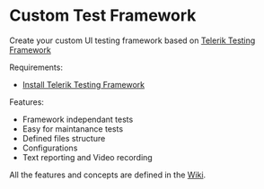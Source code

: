 Custom Test Framework
=====================

Create your custom UI testing framework based on <a href="http://www.telerik.com/teststudio/testing-framework" target="_blank">Telerik Testing Framework</a>

Requirements:
- <a href="http://www.telerik.com/download/testing-framework" target="_blank"> Install Telerik Testing Framework</a>

Features:
- Framework independant tests
- Easy for maintanance tests
- Defined files structure
- Configurations
- Text reporting and Video recording

All the features and concepts are defined in the <a href="https://github.com/theqaangel/custom-test-framework/wiki">Wiki</a>.

